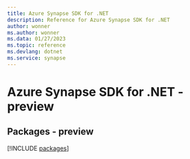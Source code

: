 ```yaml
---
title: Azure Synapse SDK for .NET
description: Reference for Azure Synapse SDK for .NET
author: wonner
ms.author: wonner
ms.data: 01/27/2023
ms.topic: reference
ms.devlang: dotnet
ms.service: synapse
---
```

# Azure Synapse SDK for .NET - preview
## Packages - preview
[!INCLUDE [packages](synapse-index.md)]
